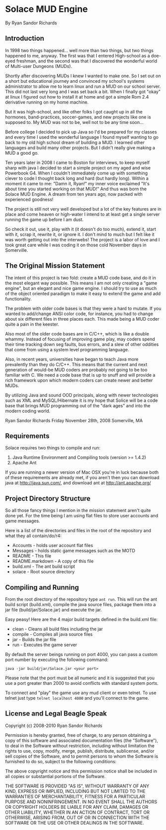 Solace MUD Engine
================================================================================

By Ryan Sandor Richards

Introduction
--------------------------------------------------------------------------------

In 1998 two things happened... well more than two things, but two things 
happened to me, anyway. The first was that I entered High-school as a doe-eyed
freshman, and the second was that I discovered the wonderful world of Multi-user
Dungeons (MUDs).

Shortly after discovering MUDs I knew I wanted to make one. So I set out on a
short but educational journey and convinced my school's systems administrator
to allow me to learn linux and run a MUD on our school server. This did not 
last very long and I was set back a bit. When I finally got "okay" at linux I 
figured out how to install it at home and got a simple Rom 2.4 derivative 
running on my home machine.

But it was high-school, and like other folks I got caught up in all the 
hormones, band-practices, soccer-games, and new projects like one is supposed
to. My MUD was not to be, well not to be any time soon...

Before college I decided to pick up Java so I'd be prepared for my classes and
every time I used the wonderful language I found myself wanting to go back to
my old high school dream of building a MUD. I learned other languages and
build many other projects. But I didn't really give making a MUD a good go.

Ten years later in 2008 I came to Boston for interviews, to keep myself sharp
with java I decided to start a simple project on my aged and wise Powerbook G4.
When I couldn't immediately come up with something clever to code I thought 
back long and hard (but hardly long). Within a moment it came to me: "Damn it, 
Ryan!" my inner voice exclaimed "It's about time you started working on that 
MUD!" And thus was born the Solace MUD Engine. A dream from ten years ago, now 
packed with experienced goodness!

The project is still not very well developed but a lot of the key features are
in place and come heaven or high-water I intend to at least get a single server
running the game up before I am dust.

So check it out, use it, play with it (it doesn't do too much), extend it,
start with it, scrap it, rewrite it, or ignore it. I don't mind to much but I
felt like it was worth getting out into the interwebs! The project is a labor
of love and I took great care while I was coding it on those cold November days
in Somerville.

  
The Original Mission Statement
--------------------------------------------------------------------------------
The intent of this project is two fold: create a MUD code base, and do it in
the most elegant way possible. This means I am not only creating a "game 
engine", but an elegant and nice game engine. I should try to use as much of the 
object oriented paradigm to make it easy to extend the game and add 
functionality.

The problem with older code bases is that they were a hard to mutate. If you
wanted to add/change ANSI color code, for instance, you had to change about six
different files in three places each. This made being a MUD coder quite a pain
in the keester.

Also most of the older code bases are in C/C++, which is like a double whammy.
Instead of focusing of improving game play, may coders spend their time tracking
down seg faults, bus errors, and a slew of other oddities that come from using
a system level programming language.

Also, in recent years, universities have began to teach Java more prevalently
than they do C/C++. This means that the current and next generation of would-be
MUD coders are probably not going to be too familiar with C. We need a code base
that is up to snuff and will provide a rich framework upon which modern coders
can create newer and better MUDs.

By utilizing Java and sound OOD principals, along with newer technologies such
as XML and MySQL/Hibernate it is my hope that Solice will be a code base that 
brings MUD programming out of the "dark ages" and into the modern coding world.

Ryan Sandor Richards
Friday November 28th, 2008
Somerville, MA

Requirements
--------------------------------------------------------------------------------

Solace requires two things to compile and run:

1. Java Runtime Environment and Compiling tools (version >= 1.4.2)
2. Apache Ant

If you are running a newer version of Mac OSX you're in luck because both of 
these requirements are already met, if you aren't then you can download java
at http://java.sun.com/, and download ant at http://ant.apache.org/

Project Directory Structure
--------------------------------------------------------------------------------
So all those fancy things I mention in the mission statement aren't quite done
yet. For the time being I am using flat files to store user accounts and game
messages.

Here is a list of the directories and files in the root of the repository and
what they all contain/do/r4:

* Accounts - holds user account flat files
* Messages - holds static game messages such as the MOTD
* README - This file
* README.markdown - A copy of this file
* build.xml - The ant build script
* solace - Root source directory

Compiling and Running
--------------------------------------------------------------------------------

From the root directory of the repository type `ant run`. This will run the
ant build script (build.xml), compile the java source files, package them into
a jar file (build/jar/Solace.jar) and execute the jar.

Easy peasy! Here are the 4 major build targets defined in the build.xml file:

* clean - Cleans all build files including the jar
* compile - Compiles all java source files
* jar - Builds the jar file
* run - Executes the game server

By default the server beings running on port 4000, you can pass a custom port
number by executing the following command:

	java -jar build/jar/Solace.jar <your port>
	
Please note that the port must be all numeric and it is suggested that you use
a port greater than 2000 to avoid conflicts with standard system ports.

To connect and "play" the game use any mud client or even telnet. To use telnet
just type `telnet localhost 4000` and you'll connect to the game.

License and Legal Beagle Speak
--------------------------------------------------------------------------------

Copyright (c) 2008-2010 Ryan Sandor Richards

Permission is hereby granted, free of charge, to any person
obtaining a copy of this software and associated documentation
files (the "Software"), to deal in the Software without
restriction, including without limitation the rights to use,
copy, modify, merge, publish, distribute, sublicense, and/or sell
copies of the Software, and to permit persons to whom the
Software is furnished to do so, subject to the following
conditions:

The above copyright notice and this permission notice shall be
included in all copies or substantial portions of the Software.

THE SOFTWARE IS PROVIDED "AS IS", WITHOUT WARRANTY OF ANY KIND,
EXPRESS OR IMPLIED, INCLUDING BUT NOT LIMITED TO THE WARRANTIES
OF MERCHANTABILITY, FITNESS FOR A PARTICULAR PURPOSE AND
NONINFRINGEMENT. IN NO EVENT SHALL THE AUTHORS OR COPYRIGHT
HOLDERS BE LIABLE FOR ANY CLAIM, DAMAGES OR OTHER LIABILITY,
WHETHER IN AN ACTION OF CONTRACT, TORT OR OTHERWISE, ARISING
FROM, OUT OF OR IN CONNECTION WITH THE SOFTWARE OR THE USE OR
OTHER DEALINGS IN THE SOFTWARE.